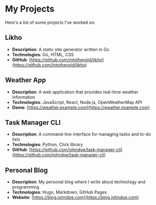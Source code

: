 # My Projects

Here's a list of some projects I've worked on:

## Likho

- **Description**: A static site generator written in Go
- **Technologies**: Go, HTML, CSS
- **GitHub**: [https://github.com/intothevoid/likho](https://github.com/intothevoid/likho)

## Weather App

- **Description**: A web application that provides real-time weather information
- **Technologies**: JavaScript, React, Node.js, OpenWeatherMap API
- **Demo**: [https://weather.example.com](https://weather.example.com)

## Task Manager CLI

- **Description**: A command-line interface for managing tasks and to-do lists
- **Technologies**: Python, Click library
- **GitHub**: [https://github.com/johndoe/task-manager-cli](https://github.com/johndoe/task-manager-cli)

## Personal Blog

- **Description**: My personal blog where I write about technology and programming
- **Technologies**: Hugo, Markdown, GitHub Pages
- **Website**: [https://blog.johndoe.com](https://blog.johndoe.com)